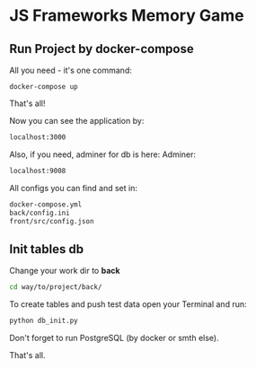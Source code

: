 # JS Frameworks Memory Game #
## Run Project by docker-compose ##
All you need - it's one command:
```
docker-compose up
```
That's all!

Now you can see the application by:
```sh
localhost:3000
```

Also, if you need, adminer for db is here:
Adminer:
```sh
localhost:9008
```

All configs you can find and set in:
```sh
docker-compose.yml
back/config.ini
front/src/config.json
```

## Init tables db ##

Change your work dir to **back**
```sh
cd way/to/project/back/
```

To create tables and push test data open your Terminal and run:
```sh
python db_init.py
```
Don't forget to run PostgreSQL (by docker or smth else).

That's all.
